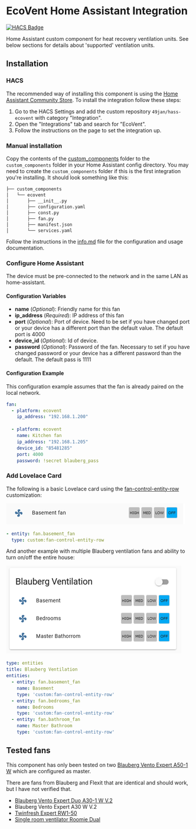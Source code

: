 # EcoVent Home Assistant Integration

[![HACS Badge](https://img.shields.io/badge/HACS-Custom-orange.svg)](https://github.com/49jan/hass-ecovent)

Home Assistant custom component for heat recovery ventilation units.
See below sections for details about 'supported' ventilation units.

## Installation

### HACS

The recommended way of installing this component is using the [Home Assistant Community Store](https://hacs.xyz).
To install the integration follow these steps:

1. Go to the HACS Settings and add the custom repository `49jan/hass-ecovent` with category "Integration".
2. Open the "Integrations" tab and search for "EcoVent".
3. Follow the instructions on the page to set the integration up.

### Manual installation

Copy the contents of the [custom_components](custom_components) folder to the `custom_components` folder in your Home Assistant config directory.
You may need to create the `custom_components` folder if this is the first integration you're installing.
It should look something like this:

```
├── custom_components
│   └── ecovent
│       ├── __init__.py
│       ├── configuration.yaml
│       ├── const.py
│       ├── fan.py
│       ├── manifest.json
│       └── services.yaml
```

Follow the instructions in the [info.md](info.md) file for the configuration and usage documentation.

### Configure Home Assistant
The device must be pre-connected to the network and in the same LAN as home-assistant.

#### Configuration Variables

- **name** (*Optional*): Friendly name for this fan
- **ip_address** (*Required*): IP address of this fan
- **port** (*Optional*): Port of device. Need to be set if you have changed port or your device has a different port than the default value. The default port is 4000
- **device_id** (*Optional*): Id of device.
- **password** (*Optional*): Password of the fan. Necessary to set if you have changed password or your device has a different password than the default. The default pass is 1111

#### Configuration Example

This configuration example assumes that the fan is already paired on the local network.

```yaml
fan:
  - platform: ecovent
    ip_address: "192.168.1.200"

  - platform: ecovent
    name: Kitchen fan
    ip_address: "192.168.1.205"
    device_id: "85481285"
    port: 4000
    password: !secret blauberg_pass
```

### Add Lovelace Card

The following is a basic Lovelace card using the [fan-control-entity-row](https://community.home-assistant.io/t/lovelace-fan-control-entity-row/102952) customization:

![Blauberg Simple Example](https://github.com/49jan/hass-ecovent/blob/88124903f6bcde9aff00267a47db16804d6bef8a/img/blauberg-fan-control-example.png?raw=true)

```yaml
- entity: fan.basement_fan 
  type: custom:fan-control-entity-row
```
And another example with multiple Blauberg ventilation fans and ability to turn on/off the entire house:

![Blauberg Simple Example](https://github.com/49jan/hass-ecovent/blob/88124903f6bcde9aff00267a47db16804d6bef8a/img/blauberg-fan-control-example-2.png?raw=true)

```yaml
type: entities
title: Blauberg Ventilation
entities:
  - entity: fan.basement_fan 
    name: Basement
    type: 'custom:fan-control-entity-row'
  - entity: fan.bedrooms_fan
    name: Bedrooms
    type: 'custom:fan-control-entity-row'
  - entity: fan.bathroom_fan
    name: Master Bathroom
    type: 'custom:fan-control-entity-row'
```

## Tested fans

This component has only been tested on two [Blauberg Vento Expert A50-1 W](https://blaubergventilatoren.de/en/product/vento-expert-a50-1-w) which are configured as master.

There are fans from Blauberg and Flexit that are identical and should work, but I have not verified that.

- [Blauberg Vento Expert Duo A30-1 W V.2](https://blaubergventilatoren.de/en/series/vento-expert-duo-a30-1-s10-w-v2)
- Blauberg Vento Expert A30 W V.2
- [Twinfresh Expert RW1-50](http://vents-us.com/item/5262/VENTS_TwinFresh_Expert_RW1-50-2_Wi-Fi/)
- [Single room ventilator Roomie Dual](https://www.flexit.no/en/products/single_room_ventilator/single_room_ventilator_roomie_dual/single_room_ventilator_roomie_dual/)
